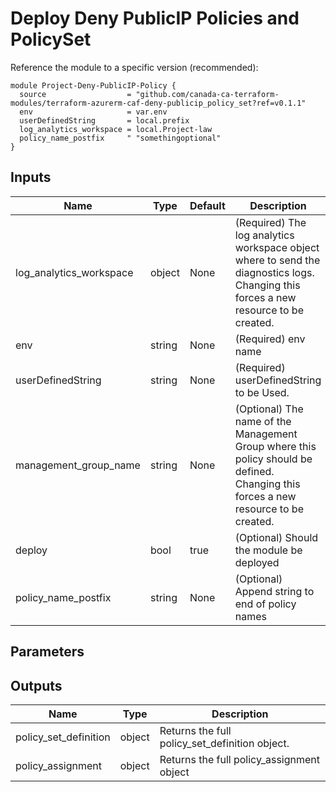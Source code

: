 # Deploy Deny PublicIP Policies and PolicySet

Reference the module to a specific version (recommended):
```hcl
module Project-Deny-PublicIP-Policy {
  source                  = "github.com/canada-ca-terraform-modules/terraform-azurerm-caf-deny-publicip_policy_set?ref=v0.1.1"
  env                     = var.env
  userDefinedString       = local.prefix
  log_analytics_workspace = local.Project-law
  policy_name_postfix     " "somethingoptional"
}

```

## Inputs 

| Name                    | Type   | Default | Description                                                                                                                          |
| ----------------------- | ------ | ------- | ------------------------------------------------------------------------------------------------------------------------------------ |
| log_analytics_workspace | object | None    | (Required) The log analytics workspace object where to send the diagnostics logs. Changing this forces a new resource to be created. |
| env                     | string | None    | (Required) env name                                                                                                                  |
| userDefinedString       | string | None    | (Required) userDefinedString to be Used.                                                                                             |
| management_group_name   | string | None    | (Optional) The name of the Management Group where this policy should be defined. Changing this forces a new resource to be created.  |
| deploy                  | bool   | true    | (Optional) Should the module be deployed                                                                                             |
| policy_name_postfix     | string | None    | (Optional) Append string to end of policy names                                                                                      |

## Parameters

## Outputs
| Name                  | Type   | Description                                    |
| --------------------- | ------ | ---------------------------------------------- |
| policy_set_definition | object | Returns the full policy_set_definition object. |
| policy_assignment     | object | Returns the full policy_assignment object      |
